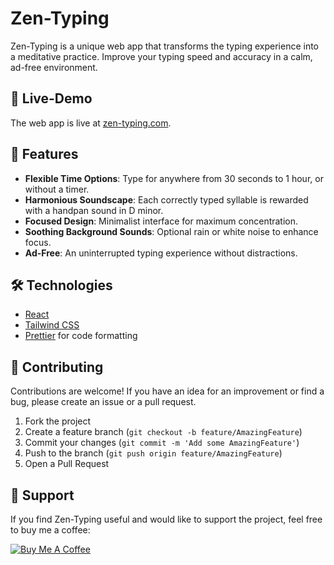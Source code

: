 # Zen-Typing

Zen-Typing is a unique web app that transforms the typing experience into a meditative practice. Improve your typing speed and accuracy in a calm, ad-free environment.

## 🚀 Live-Demo

The web app is live at [zen-typing.com](https://zen-typing.com/).

## 🌟 Features

- **Flexible Time Options**: Type for anywhere from 30 seconds to 1 hour, or without a timer.
- **Harmonious Soundscape**: Each correctly typed syllable is rewarded with a handpan sound in D minor.
- **Focused Design**: Minimalist interface for maximum concentration.
- **Soothing Background Sounds**: Optional rain or white noise to enhance focus.
- **Ad-Free**: An uninterrupted typing experience without distractions.

## 🛠️ Technologies

- [React](https://reactjs.org/)
- [Tailwind CSS](https://tailwindcss.com/)
- [Prettier](https://prettier.io/) for code formatting

## 🤝 Contributing

Contributions are welcome! If you have an idea for an improvement or find a bug, please create an issue or a pull request.

1. Fork the project
2. Create a feature branch (`git checkout -b feature/AmazingFeature`)
3. Commit your changes (`git commit -m 'Add some AmazingFeature'`)
4. Push to the branch (`git push origin feature/AmazingFeature`)
5. Open a Pull Request

## 🙏 Support

If you find Zen-Typing useful and would like to support the project, feel free to buy me a coffee:

[![Buy Me A Coffee](https://www.buymeacoffee.com/assets/img/custom_images/orange_img.png)](https://buymeacoffee.com/maxmontag1j)
